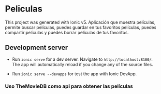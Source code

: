 # Peliculas

This project was generated with Ionic v5. Aplicación que muestra películas, permite buscar películas, puedes guardar en tus favoritos películas, puedes compartir películas y puedes borrar películas de tus favoritos.

## Development server

* Run `ionic serve` for a dev server. Navigate to `http://localhost:8100/`. The app will automatically reload if you change any of the source files.

* Run `ionic serve --devapps` for test the app with Ionic DevApp.



### Uso TheMovieDB como api para obtener las películas
